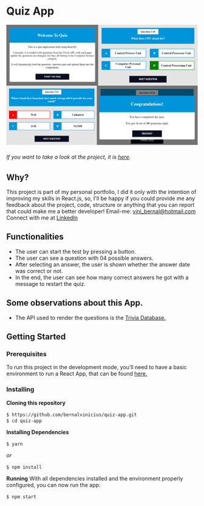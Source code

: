 # Quiz App
![Preview-Screens](https://raw.githubusercontent.com/bernalvinicius/quiz-app/master/src/assets/images/screens-quiz-app.png)
###### If you want to take a look at the project, it is [here](https://myquiz-react-app.netlify.app/).
## Why?
This project is part of my personal portfolio, I did it only with the intention of improving my skills in React.js, so, I'll be happy if you could provide me any feedback about the project, code, structure or anything that you can report that could make me a better developer!
Email-me: vini_bernal@hotmail.com
Connect with me at [LinkedIn](https://www.linkedin.com/in/vin%C3%ADcius-bernal-19254027/)
## Functionalities
- The user can start the test by pressing a button.
- The user can see a question with 04 possible answers.
- After selecting an answer, the user is shown whether the answer date was correct or not.
- In the end, the user can see how many correct answers he got with a message to restart the quiz.

## Some observations about this App.
- The API used to render the questions is the [Trivia Database.](https://opentdb.com/api_config.php)

## Getting Started
### Prerequisites
To run this project in the development mode, you'll need to have a basic environment to run a React App, that can be found [here.](https://reactjs.org/docs/getting-started.html)
### Installing
**Cloning this repository**
```
$ https://github.com/bernalvinicius/quiz-app.git
$ cd quiz-app
```
**Installing Dependencies**
```
$ yarn
```
_or_
```
$ npm install
```
**Running**
With all dependencies installed and the environment properly configured, you can now run the app:
```
$ npm start
```